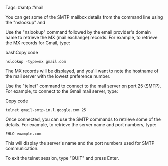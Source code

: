 Tags: #smtp #mail 

You can get some of the SMTP mailbox details from the command line using the "nslookup" and 

Use the "nslookup" command followed by the email provider's domain name to retrieve the MX (mail exchange) records. For example, to retrieve the MX records for Gmail, type:
  
  bashCopy code

 `nslookup -type=mx gmail.com`

The MX records will be displayed, and you'll want to note the hostname of the mail server with the lowest preference number.
    
 Use the "telnet" command to connect to the mail server on port 25 (SMTP). For example, to connect to the Gmail mail server, type:

Copy code

`telnet gmail-smtp-in.l.google.com 25`

Once connected, you can use the SMTP commands to retrieve some of the details. For example, to retrieve the server name and port numbers, type:
  
 `EHLO example.com`


This will display the server's name and the port numbers used for SMTP communication.

To exit the telnet session, type "QUIT" and press Enter.